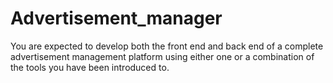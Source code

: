 # Advertisement_manager
You are expected to develop both the front end and back end of a complete advertisement management platform using either one or a combination of the tools you have been introduced to. 
